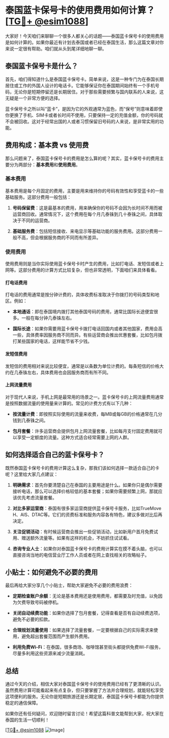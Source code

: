 # 泰国蓝卡保号卡的使用费用如何计算？[[TG💪+ @esim1088](https://t.me/s/esim1088)]

大家好！今天咱们来聊聊一个很多人都关心的话题——泰国蓝卡保号卡的使用费用是如何计算的。如果你最近有计划去泰国或者已经在泰国生活，那么这篇文章对你来说一定很有帮助。咱们就从头到尾详细地聊一聊。

## 泰国蓝卡保号卡是什么？

首先，咱们得知道什么是泰国蓝卡保号卡。简单来说，这是一种专门为在泰国长期居住或工作的外国人设计的电话卡。它能够保证你在泰国期间始终有一个手机号码，无论你是短期停留还是长期居住。对于那些需要频繁与国内联系的人来说，这无疑是一个非常方便的选择。

蓝卡保号卡之所以叫“蓝卡”，是因为它的外观通常为蓝色，而“保号”则意味着即使你更换了手机、SIM卡或者长时间不使用，只要保持一定的充值金额，你的号码就不会被回收。这对于经常出国的人或者习惯保留旧号码的人来说，是非常实用的功能。

## 费用构成：基本费 vs 使用费

那么问题来了，泰国蓝卡保号卡的费用是怎么算的呢？其实，蓝卡保号卡的费用主要分为两部分：**基本费用**和**使用费用**。

### 基本费用

基本费用是每个月固定的费用，主要是用来维持你的号码有效性和享受蓝卡的一些基础服务。这部分费用一般包括：

1. **号码保留费**：这是最基本的费用，用来确保你的号码不会因为长时间不用而被运营商回收。通常情况下，这个费用在每个月几泰铢到几十泰铢之间，具体取决于不同的运营商。
   
2. **基础服务费**：包括短信接收、来电显示等基础功能的服务费用。这部分费用一般不高，但会根据服务商的不同而有所差异。

### 使用费用

使用费用则是当你实际使用蓝卡保号卡时产生的费用，比如打电话、发短信或者上网等。这部分费用的计算方式比较复杂，但也非常透明，下面咱们来具体看看。

#### 打电话费用

打电话的费用通常是按分钟计费的，具体收费标准取决于你拨打的号码类型和地区。例如：

- **本地通话**：即在泰国境内拨打其他泰国号码的费用，通常比国际长途便宜很多。一般在每分钟几泰铢左右。
  
- **国际长途**：如果你需要用蓝卡保号卡拨打电话回国内或者其他国家，费用会高一些，具体费率因服务商不同而异。有些运营商会推出优惠套餐，比如包月拨打某些国家的电话，这样能节省不少钱。

#### 发短信费用

发短信的费用相对来说比较便宜，通常是以条数为单位计费的。每条短信的价格大约在几泰铢左右，具体费用也会因服务商而有所不同。

#### 上网流量费用

对于现代人来说，手机上网是最常用的场景之一。蓝卡保号卡的上网流量费用通常是按照数据流量的使用量来计算的。常见的计费方式有以下几种：

- **按流量计费**：即按照实际使用的流量来收费，每MB或每GB的价格通常在几分钱到几泰铢之间。
  
- **包月套餐**：许多运营商会提供包月上网流量套餐，比如每月支付固定费用就可以享受一定额度的流量。这种方式适合经常需要上网的人群。

## 如何选择适合自己的蓝卡保号卡？

既然泰国蓝卡保号卡的费用计算这么复杂，那我们该如何选择一款适合自己的卡呢？这里给大家几点建议：

1. **明确需求**：首先你要清楚自己在泰国的主要用途是什么。如果你只是偶尔需要接听电话，那么可以选择价格较低的基本套餐；如果你需要频繁上网，那就应该优先考虑流量套餐。

2. **对比多家运营商**：泰国有很多家运营商提供蓝卡保号卡服务，比如TrueMove H、AIS、DTAC等。它们的资费标准和服务内容各有特色，建议多做对比后再决定。

3. **关注促销活动**：有时候运营商会推出一些促销活动，比如新用户首月免费试用、赠送额外流量等。如果有这样的机会，不妨抓住试试看。

4. **咨询专业人士**：如果你对泰国蓝卡保号卡的费用计算实在摸不着头脑，也可以直接咨询当地的电信营业厅工作人员或者在网上查找相关的攻略帖子。

## 小贴士：如何避免不必要的费用

最后再给大家分享几个小贴士，帮助大家避免不必要的费用浪费：

- **定期检查账户余额**：无论是基本费用还是使用费用，都需要及时充值，以免因为欠费导致号码被停机。

- **关闭自动续费功能**：如果你选择了包月套餐，记得查看是否有自动续费选项，避免不必要的扣款。

- **合理规划流量使用**：如果选择了流量套餐，一定要根据自己的实际需求来使用，避免超出套餐范围而产生额外费用。

- **利用免费Wi-Fi**：在泰国，很多商场、咖啡馆甚至街头都提供免费Wi-Fi服务，尽量多利用这些资源来减少流量消耗。

## 总结

通过今天的介绍，相信大家对泰国蓝卡保号卡的使用费用已经有了更清晰的认识。虽然费用计算可能看起来有点复杂，但只要掌握了方法并合理规划，就能轻松享受这项便利的服务。无论你是短期旅游还是长期定居，泰国蓝卡保号卡都能为你提供稳定的通信保障。

如果你还有任何疑问，欢迎随时留言讨论！希望这篇科普文能帮到大家，祝大家在泰国的生活一切顺利！

[[TG💪+ @esim1088](https://t.me/s/esim1088) ![Image](https://i.postimg.cc/4NQfJmqS/Snipaste-2025-05-13-00-14-12.png)]
